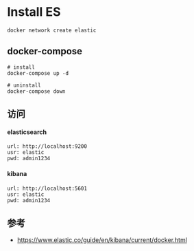 # Install ES

```
docker network create elastic
```


## docker-compose

```
# install
docker-compose up -d

# uninstall
docker-compose down
```

## 访问

#### elasticsearch

```
url: http://localhost:9200
usr: elastic
pwd: admin1234
```

#### kibana

```
url: http://localhost:5601
usr: elastic
pwd: admin1234
```

## 参考
- https://www.elastic.co/guide/en/kibana/current/docker.html

